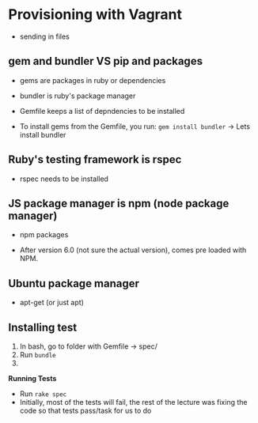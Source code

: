 # Provisioning with Vagrant
- sending in files

## gem and bundler VS pip and packages
- gems are packages in ruby or dependencies
- bundler is ruby's package manager

- Gemfile keeps a list of depndencies to be installed

- To install gems from the Gemfile, you run: `gem install bundler`
-> Lets install bundler

## Ruby's testing framework is rspec
- rspec needs to be installed

## JS package manager is npm (node package manager)
- npm packages

- After version 6.0 (not sure the actual version), comes pre loaded with NPM.

## Ubuntu package manager
- apt-get (or just apt)

## Installing test
1. In bash, go to folder with Gemfile -> spec/
2. Run `bundle` 
3. 
**Running Tests**
- Run `rake spec`
- Initially, most of the tests will fail, the rest of the lecture was fixing the code so that tests pass/task for us to do